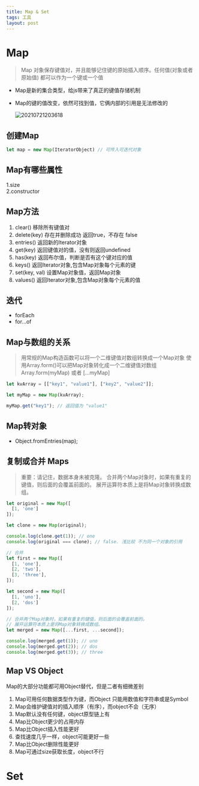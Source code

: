 ```yaml
---
title: Map & Set
tags: 工具
layout: post
---
```


# Map

> Map 对象保存键值对，并且能够记住键的原始插入顺序。任何值(对象或者原始值) 都可以作为一个键或一个值

- Map是新的集合类型，给js带来了真正的键值存储机制
- Map的键的值改变，依然可找到值，它俩内部的引用是无法修改的

    ![20210721203618](https://cdn.jsdelivr.net/gh/moxiaodegu/ImageHosting/imagesBlogs/20210721203618.png)

## 创建Map

```javascript
let map = new Map(IteratorObject) // 可传入可迭代对象
```

## Map有哪些属性

1.size  
2.constructor

## Map方法

1. clear() 移除所有键值对
2. delete(key) 存在并删除成功 返回true，不存在 false
3. entries() 返回新的Iterator对象
4. get(key) 返回键值对的值，没有则返回undefined
5. has(key) 返回布尔值，判断是否有这个键对应的值
6. keys() 返回Iterator对象,包含Map对象每个元素的键
7. set(key, val) 设置Map对象值，返回Map对象
8. values() 返回Iterator对象,包含Map对象每个元素的值

## 迭代

- forEach
- for...of

## Map与数组的关系

> 用常规的Map构造函数可以将一个二维键值对数组转换成一个Map对象
> 使用Array.form()可以把Map对象转化成一个二维键值对数组Array.form(myMap) 或者 [...myMap]

```javascript
let kvArray = [["key1", "value1"], ["key2", "value2"]];

let myMap = new Map(kvArray);

myMap.get("key1"); // 返回值为 "value1"

```

## Map转对象

- Object.fromEntries(map);

## 复制或合并 Maps

> 重要：请记住，数据本身未被克隆。
> 合并两个Map对象时，如果有重复的键值，则后面的会覆盖前面的。
> 展开运算符本质上是将Map对象转换成数组。

```javascript
let original = new Map([
  [1, 'one']
]);

let clone = new Map(original);

console.log(clone.get(1)); // one
console.log(original === clone); // false. 浅比较 不为同一个对象的引用

// 合并
let first = new Map([
  [1, 'one'],
  [2, 'two'],
  [3, 'three'],
]);

let second = new Map([
  [1, 'uno'],
  [2, 'dos']
]);

// 合并两个Map对象时，如果有重复的键值，则后面的会覆盖前面的。
// 展开运算符本质上是将Map对象转换成数组。
let merged = new Map([...first, ...second]);

console.log(merged.get(1)); // uno
console.log(merged.get(2)); // dos
console.log(merged.get(3)); // three

```

## Map VS Object

Map的大部分功能都可用Object替代，但是二者有细微差别

1. Map可用任何数据类型作为键，而Object 只能用数值和字符串或是Symbol
2. Map会维护键值对的插入顺序（有序），而object不会（无序）
3. Map默认没有任何键，object原型链上有
4. Map比Object更少的占用内存
5. Map比Object插入性能更好
6. 查找速度几乎一样，object可能更好一些
7. Map比Object删除性能更好
8. Map可通过size获取长度，object不行

# Set

